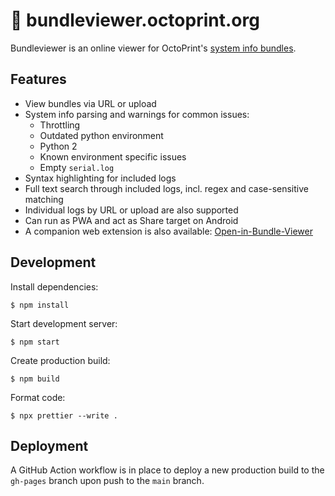 # 🔎 bundleviewer.octoprint.org

Bundleviewer is an online viewer for OctoPrint's
[system info bundles](https://community.octoprint.org/t/what-is-a-systeminfo-bundle-and-how-can-i-obtain-one/29887).

## Features

-   View bundles via URL or upload
-   System info parsing and warnings for common issues:
    -   Throttling
    -   Outdated python environment
    -   Python 2
    -   Known environment specific issues
    -   Empty `serial.log`
-   Syntax highlighting for included logs
-   Full text search through included logs, incl. regex and case-sensitive matching
-   Individual logs by URL or upload are also supported
-   Can run as PWA and act as Share target on Android
-   A companion web extension is also available: [Open-in-Bundle-Viewer](https://github.com/OctoPrint/Open-in-Bundle-Viewer)

## Development

Install dependencies:

    $ npm install

Start development server:

    $ npm start

Create production build:

    $ npm build

Format code:

    $ npx prettier --write .

## Deployment

A GitHub Action workflow is in place to deploy a new production build to the `gh-pages` branch
upon push to the `main` branch.
